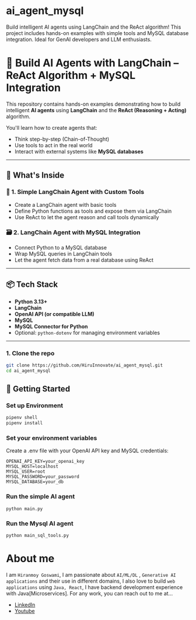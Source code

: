 # ai_agent_mysql
 Build intelligent AI agents using LangChain and the ReAct algorithm! This project includes hands-on examples with simple tools and MySQL database integration. Ideal for GenAI developers and LLM enthusiasts.


# 🤖 Build AI Agents with LangChain – ReAct Algorithm + MySQL Integration

This repository contains hands-on examples demonstrating how to build intelligent **AI agents** using **LangChain** and the **ReAct (Reasoning + Acting)** algorithm.

You'll learn how to create agents that:
- Think step-by-step (Chain-of-Thought)
- Use tools to act in the real world
- Interact with external systems like **MySQL databases**

---

## 📌 What's Inside

### 🧠 1. Simple LangChain Agent with Custom Tools
- Create a LangChain agent with basic tools
- Define Python functions as tools and expose them via LangChain
- Use ReAct to let the agent reason and call tools dynamically

### 🗃️ 2. LangChain Agent with MySQL Integration
- Connect Python to a MySQL database
- Wrap MySQL queries in LangChain tools
- Let the agent fetch data from a real database using ReAct

---

## 📦 Tech Stack

- **Python 3.13+**
- **LangChain**
- **OpenAI API (or compatible LLM)**
- **MySQL**
- **MySQL Connector for Python**
- Optional: `python-dotenv` for managing environment variables

---
### 1. Clone the repo

```bash
git clone https://github.com/HiruInnovate/ai_agent_mysql.git
cd ai_agent_mysql
```

## 🚀 Getting Started

### Set up Environment

```bash
pipenv shell
pipenv install
```
###  Set your environment variables

Create a .env file with your OpenAI API key and MySQL credentials:
```text
OPENAI_API_KEY=your_openai_key
MYSQL_HOST=localhost
MYSQL_USER=root
MYSQL_PASSWORD=your_password
MYSQL_DATABASE=your_db
```
### Run the simple AI agent

```commandline
python main.py
```
### Run the Mysql AI agent

```commandline
python main_sql_tools.py
```

# About me
I am `Hiranmoy Goswami`, I am passionate about `AI/ML/DL` , `Generative AI applications` and their use in different domains, I also love to build `web applications` using `Java, React`, I have backend development experience with Java[Microservices]. For any work, you can reach out to me at...

* [LinkedIn](https://www.linkedin.com/in/hiranmoy-goswami-1997-dev/)
* [Youtube](https://www.youtube.com/channel/UCzQ9e6BsI1XiBWD3wlBRfrQ)
